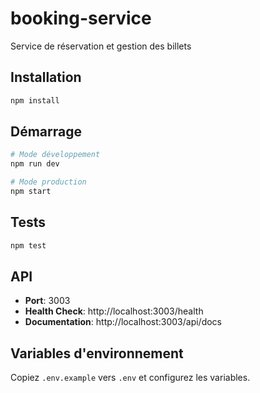 # booking-service

Service de réservation et gestion des billets

## Installation

```bash
npm install
```

## Démarrage

```bash
# Mode développement
npm run dev

# Mode production
npm start
```

## Tests

```bash
npm test
```

## API

- **Port**: 3003
- **Health Check**: http://localhost:3003/health
- **Documentation**: http://localhost:3003/api/docs

## Variables d'environnement

Copiez `.env.example` vers `.env` et configurez les variables.
